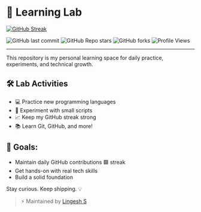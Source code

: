 # 🧪 Learning Lab

[![GitHub Streak](https://streak-stats.demolab.com?user=Lingesh-S&theme=tokyonight&hide_border=true)](https://git.io/streak-stats)


![GitHub last commit](https://img.shields.io/github/last-commit/Lingesh-S/learning-lab)
![GitHub Repo stars](https://img.shields.io/github/stars/Lingesh-S/learning-lab?style=social)
![GitHub forks](https://img.shields.io/github/forks/Lingesh-S/learning-lab?style=social)
![Profile Views](https://komarev.com/ghpvc/?username=Lingesh-S&label=Profile%20views&color=0e75b6&style=flat)




---

This repository is my personal learning space for daily practice, experiments, and technical growth.

## 🛠️ Lab Activities
- 💻 Practice new programming languages  
- 🚀 Experiment with small scripts  
- 📈 Keep my GitHub streak strong  
- 📚 Learn Git, GitHub, and more!  

## 🎯 Goals:
- Maintain daily GitHub contributions 🟩 streak  
- Get hands-on with real tech skills  
- Build a solid foundation  

Stay curious. Keep shipping. 💡

> ⚡ Maintained by [Lingesh S](https://github.com/Lingesh-S)
